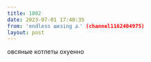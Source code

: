 ```yaml
---
title: 1002
date: 2023-07-01 17:40:35
from: 'endless шизing ⍼' (channel1162404975)
layout: post
---
```


овсяные котлеты охуенно
